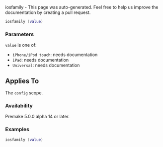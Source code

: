 iosfamily - This page was auto-generated. Feel free to help us improve the documentation by creating a pull request.

```lua
iosfamily (value)
```

### Parameters ###

`value` is one of:

* `iPhone/iPod touch`: needs documentation
* `iPad`: needs documentation
* `Universal`: needs documentation

## Applies To ###

The `config` scope.

### Availability ###

Premake 5.0.0 alpha 14 or later.

### Examples ###

```lua
iosfamily (value)
```

